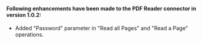 #### Following enhancements have been made to the PDF Reader connector in version 1.0.2:

- Added "Password" parameter in "Read all Pages" and "Read a Page" operations.

